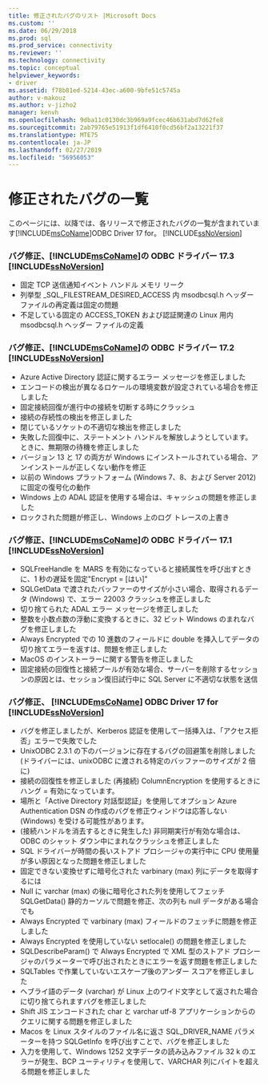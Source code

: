 ```yaml
---
title: 修正されたバグのリスト |Microsoft Docs
ms.custom: ''
ms.date: 06/29/2018
ms.prod: sql
ms.prod_service: connectivity
ms.reviewer: ''
ms.technology: connectivity
ms.topic: conceptual
helpviewer_keywords:
- driver
ms.assetid: f78b81ed-5214-43ec-a600-9bfe51c5745a
author: v-makouz
ms.author: v-jizho2
manager: kenvh
ms.openlocfilehash: 9dba11c0130dc3b969a9fcec46b631abd7d62fe8
ms.sourcegitcommit: 2ab79765e51913f1df6410f0cd56bf2a13221f37
ms.translationtype: MTE75
ms.contentlocale: ja-JP
ms.lasthandoff: 02/27/2019
ms.locfileid: "56956053"
---
```

# <a name="list-of-bugs-fixed"></a>修正されたバグの一覧

このページには、以降では、各リリースで修正されたバグの一覧が含まれています[!INCLUDE[msCoName](../../includes/msconame_md.md)]ODBC Driver 17 for。 [!INCLUDE[ssNoVersion](../../includes/ssnoversion-md.md)]

### <a name="bug-fixes-in-the-includemsconameincludesmsconamemdmd-odbc-driver-173-for-includessnoversionincludesssnoversion-mdmd"></a>バグ修正、[!INCLUDE[msCoName](../../includes/msconame_md.md)]の ODBC ドライバー 17.3 [!INCLUDE[ssNoVersion](../../includes/ssnoversion-md.md)]

- 固定 TCP 送信通知イベント ハンドル メモリ リーク
- 列挙型 _SQL_FILESTREAM_DESIRED_ACCESS 内 msodbcsql.h ヘッダー ファイルの再定義は固定の問題
- 不足している固定の ACCESS_TOKEN および認証関連の Linux 用内 msodbcsql.h ヘッダー ファイルの定義

### <a name="bug-fixes-in-the-includemsconameincludesmsconamemdmd-odbc-driver-172-for-includessnoversionincludesssnoversion-mdmd"></a>バグ修正、[!INCLUDE[msCoName](../../includes/msconame_md.md)]の ODBC ドライバー 17.2 [!INCLUDE[ssNoVersion](../../includes/ssnoversion-md.md)]

- Azure Active Directory 認証に関するエラー メッセージを修正しました
- エンコードの検出が異なるロケールの環境変数が設定されている場合を修正しました
- 固定接続回復が進行中の接続を切断する時にクラッシュ
- 接続の存続性の検出を修正しました
- 閉じているソケットの不適切な検出を修正しました
- 失敗した回復中に、ステートメント ハンドルを解放しようとしています。 ときに、無期限の待機を修正しました
- バージョン 13 と 17 の両方が Windows にインストールされている場合、アンインストールが正しくない動作を修正
- 以前の Windows プラットフォーム (Windows 7、8、および Server 2012) に固定の復号化の動作
- Windows 上の ADAL 認証を使用する場合は、キャッシュの問題を修正しました
- ロックされた問題が修正し、Windows 上のログ トレースの上書き

### <a name="bug-fixes-in-the-includemsconameincludesmsconamemdmd-odbc-driver-171-for-includessnoversionincludesssnoversion-mdmd"></a>バグ修正、[!INCLUDE[msCoName](../../includes/msconame_md.md)]の ODBC ドライバー 17.1 [!INCLUDE[ssNoVersion](../../includes/ssnoversion-md.md)]

- SQLFreeHandle を MARS を有効になっていると接続属性を呼び出すときに、1 秒の遅延を固定"Encrypt = [はい]"
- SQLGetData で渡されたバッファーのサイズが小さい場合、取得されるデータ (Windows) で、エラー 22003 クラッシュを修正しました
- 切り捨てられた ADAL エラー メッセージを修正しました
- 整数を小数点数の浮動に変換するときに、32 ビット Windows のまれなバグを修正しました
- Always Encrypted での 10 進数のフィールドに double を挿入してデータの切り捨てエラーを返すは、問題を修正しました
- MacOS のインストーラーに関する警告を修正しました
- 固定接続の回復性と接続プールが有効な場合、サーバーを削除するセッションの原因とは、セッション復旧試行中に SQL Server に不適切な状態を送信

### <a name="bug-fixes-in-the-includemsconameincludesmsconamemdmd-odbc-driver-17-for-includessnoversionincludesssnoversion-mdmd"></a>バグ修正、 [!INCLUDE[msCoName](../../includes/msconame_md.md)] ODBC Driver 17 for [!INCLUDE[ssNoVersion](../../includes/ssnoversion-md.md)]

- バグを修正しましたが、Kerberos 認証を使用して一括挿入は、「アクセス拒否」エラーで失敗でした
- UnixODBC 2.3.1 の下のバージョンに存在するバグの回避策を削除しました (ドライバーには、unixODBC に渡される特定のバッファーのサイズが 2 倍に)
- 接続の回復性を修正しました (再接続) ColumnEncryption を使用するときにハング = 有効になっています。
- 場所と「Active Directory 対話型認証」を使用してオプション Azure Authentication DSN の作成のバグを修正ウィンドウは応答しない (Windows) を受ける可能性があります。
- (接続ハンドルを消去するときに発生した) 非同期実行が有効な場合は、ODBC のシャット ダウン中にまれなクラッシュを修正しました
- SQL ドライバーが時間の長いストアド プロシージャの実行中に CPU 使用量が多い原因となった問題を修正しました
- 固定できない変換せずに暗号化された varbinary (max) 列にデータを取得するには
- Null に varchar (max) の後に暗号化された列を使用してフェッチ SQLGetData() 静的カーソルで問題を修正、次の列も null データがある場合でも
- Always Encrypted で varbinary (max) フィールドのフェッチに問題を修正しました
- Always Encrypted を使用していない setlocale() の問題を修正しました
- SQLDescribeParam() で Always Encrypted で XML 型のストアド プロシージャのパラメーターで呼び出されたときにエラーを返す問題を修正しました
- SQLTables で作業していないエスケープ後のアンダー スコアを修正しました
- ヘブライ語のデータ (varchar) が Linux 上のワイド文字として返された場合に切り捨てられますバグを修正しました
- Shift JIS エンコードされた char と varchar utf-8 アプリケーションからのクエリに関する問題を修正しました
- Macos を Linux スタイルのファイル名に返さ SQL_DRIVER_NAME パラメーターを持つ SQLGetInfo を呼び出すことで、バグを修正しました
- 入力を使用して、Windows 1252 文字データの読み込みファイル 32 k のエラーが発生、BCP ユーティリティを使用して、VARCHAR 列にバイトを超える問題を修正しました
